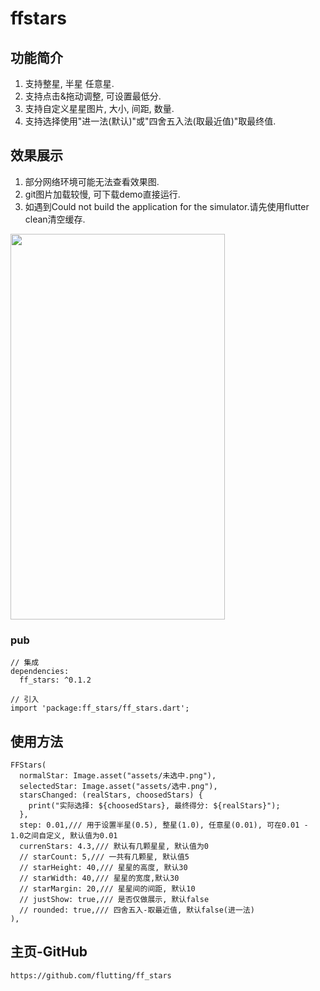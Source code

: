 # ffstars

## 功能简介
1. 支持整星, 半星 任意星.
2. 支持点击&拖动调整, 可设置最低分.
3. 支持自定义星星图片, 大小, 间距, 数量.
4. 支持选择使用"进一法(默认)"或"四舍五入法(取最近值)"取最终值.

## 效果展示
1. 部分网络环境可能无法查看效果图.
2. git图片加载较慢, 可下载demo直接运行.
3. 如遇到Could not build the application for the simulator.请先使用flutter clean清空缓存.
<img src="https://github.com/flutting/ff_source/blob/main/ff_stars/ff_stars.gif" width="343" height="617">

### pub
```
// 集成
dependencies:
  ff_stars: ^0.1.2

// 引入
import 'package:ff_stars/ff_stars.dart';
```

## 使用方法
```
FFStars(
  normalStar: Image.asset("assets/未选中.png"),
  selectedStar: Image.asset("assets/选中.png"),
  starsChanged: (realStars, choosedStars) {
    print("实际选择: ${choosedStars}, 最终得分: ${realStars}");
  },
  step: 0.01,/// 用于设置半星(0.5), 整星(1.0), 任意星(0.01), 可在0.01 - 1.0之间自定义, 默认值为0.01
  currenStars: 4.3,/// 默认有几颗星星, 默认值为0
  // starCount: 5,/// 一共有几颗星, 默认值5
  // starHeight: 40,/// 星星的高度, 默认30
  // starWidth: 40,/// 星星的宽度,默认30
  // starMargin: 20,/// 星星间的间距, 默认10
  // justShow: true,/// 是否仅做展示, 默认false
  // rounded: true,/// 四舍五入-取最近值, 默认false(进一法)
),
```

## 主页-GitHub
```
https://github.com/flutting/ff_stars
```
